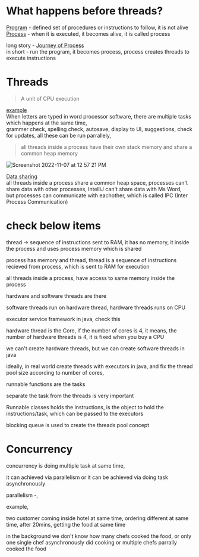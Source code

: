 # What happens before threads?
<ins>Program</ins> - defined set of procedures or instructions to follow, it is not alive   
<ins>Process</ins> - when it is executed, it becomes alive, it is called process

long story - [Journey of Process](https://github.com/sushilsridhar/cs-fundamentals/blob/main/os/PROCESS_HARDWARE_RELATION.md)    
in short - run the program, it becomes process, process creates threads to execute instructions  


# Threads

> A unit of CPU execution

<ins>example</ins>    
When letters are typed in word processor software, there are multiple tasks which happens at the same time,     
grammer check, spelling check, autosave, display to UI, suggestions, check for updates, all these can be run parrallely,    

> all threads inside a process have their own stack memory and share a common heap memory 

![Screenshot 2022-11-07 at 12 57 21 PM](https://user-images.githubusercontent.com/16437905/200250949-291ae0aa-d461-4458-8230-f9221e82333b.png)


<ins>Data sharing</ins>   
all threads inside a process share a common heap space, processes can't share data with other processes, IntelliJ can't share data with Ms Word,    
but processes can communicate with eachother, which is called IPC (Inter Process Communication)


# check below items

thread -> sequence of instructions sent to RAM, it has no memory, it inside the process and uses process memory which is shared

process has memory and thread, thread is a sequence of instructions recieved from process, which is sent to RAM for execution

all threads inside a process, have access to same memory inside the process

hardware and software threads are there


software threads run on hardware thread, hardware threads runs on CPU

executor service framework in java, check this


hardware thread is the Core, if the number of cores is 4, it means, the number of hardware threads is 4, it is fixed when you buy a CPU


we can't create hardware threads, but we can create software threads in java


ideally, in real world create threads with executors in java, and fix the thread pool size according to number of cores,

runnable functions are the tasks

separate the task from the threads is very important

Runnable classes holds the instructions, is the object to hold the instructions/task, which can be passed to the executors


blocking queue is used to create the threads pool concept


# Concurrency

concurrency
is doing multiple task at same time,

it can achieved via parallelism or it can be achieved via doing task asynchronously

parallelism -,

example,

two customer coming inside hotel at same time, ordering different at same time, after 20mins, getting the food at same time

in the background we don't know how many chefs cooked the food, or only one single chef asynchronously did cooking or multiple chefs parrally cooked the food









